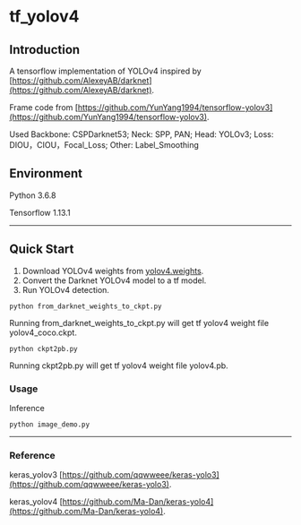 # tf_yolov4
## Introduction

A tensorflow implementation of YOLOv4 inspired by [https://github.com/AlexeyAB/darknet](https://github.com/AlexeyAB/darknet).

Frame code from [https://github.com/YunYang1994/tensorflow-yolov3](https://github.com/YunYang1994/tensorflow-yolov3).

Used Backbone: CSPDarknet53; Neck: SPP, PAN; Head: YOLOv3; Loss: DIOU，CIOU，Focal_Loss; Other: Label_Smoothing

## Environment

Python 3.6.8

Tensorflow 1.13.1

---

## Quick Start

1. Download YOLOv4 weights from [yolov4.weights](https://drive.google.com/open?id=1cewMfusmPjYWbrnuJRuKhPMwRe_b9PaT).
2. Convert the Darknet YOLOv4 model to a tf model.
3. Run YOLOv4 detection.

```
python from_darknet_weights_to_ckpt.py
```

Running from_darknet_weights_to_ckpt.py will get tf yolov4 weight file yolov4_coco.ckpt.

```
python ckpt2pb.py
```
Running ckpt2pb.py will get tf yolov4 weight file yolov4.pb.



### Usage

Inference

```
python image_demo.py
```
---

### Reference

keras_yolov3 [https://github.com/qqwweee/keras-yolo3](https://github.com/qqwweee/keras-yolo3).

keras_yolov4 [https://github.com/Ma-Dan/keras-yolo4](https://github.com/Ma-Dan/keras-yolo4).


